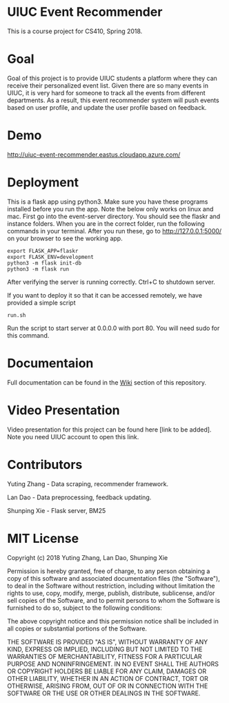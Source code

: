 # UIUC Event Recommender

This is a course project for CS410, Spring 2018.

# Goal

Goal of this project is to provide UIUC students a platform where they can receive their personalized event list. 
Given there are so many events in UIUC, it is very hard for someone to track all the events from different departments.
As a result, this event recommender system will push events based on user profile, and update the user profile based on
feedback.

# Demo
http://uiuc-event-recommender.eastus.cloudapp.azure.com/

# Deployment

This is a flask app using python3. Make sure you have these programs installed before you run the app. 
Note the below only works on linux and mac. First go into the event-server directory.
You should see the flaskr and instance folders. When you are in the correct folder, run the following commands in your terminal.
After you run these, go to http://127.0.0.1:5000/ on your browser to see the working app.


    export FLASK_APP=flaskr
    export FLASK_ENV=development
    python3 -m flask init-db
    python3 -m flask run


After verifying the server is running correctly. Ctrl+C to shutdown server.

If you want to deploy it so that it can be accessed remotely, we have provided a simple script 

    run.sh

Run the script to start server at 0.0.0.0 with port 80. You will need sudo for this command.

# Documentaion

Full documentation can be found in the [Wiki](https://github.com/yuting-zhang/event-recommender/wiki) section of this repository.

# Video Presentation

Video presentation for this project can be found here [link to be added]. Note you need UIUC account to open this link.

# Contributors

Yuting Zhang - Data scraping, recommender framework.

Lan Dao - Data preprocessing, feedback updating.

Shunping Xie - Flask server, BM25

# MIT License

Copyright (c) 2018 Yuting Zhang, Lan Dao, Shunping Xie

Permission is hereby granted, free of charge, to any person obtaining a copy
of this software and associated documentation files (the "Software"), to deal
in the Software without restriction, including without limitation the rights
to use, copy, modify, merge, publish, distribute, sublicense, and/or sell
copies of the Software, and to permit persons to whom the Software is
furnished to do so, subject to the following conditions:

The above copyright notice and this permission notice shall be included in all
copies or substantial portions of the Software.

THE SOFTWARE IS PROVIDED "AS IS", WITHOUT WARRANTY OF ANY KIND, EXPRESS OR
IMPLIED, INCLUDING BUT NOT LIMITED TO THE WARRANTIES OF MERCHANTABILITY,
FITNESS FOR A PARTICULAR PURPOSE AND NONINFRINGEMENT. IN NO EVENT SHALL THE
AUTHORS OR COPYRIGHT HOLDERS BE LIABLE FOR ANY CLAIM, DAMAGES OR OTHER
LIABILITY, WHETHER IN AN ACTION OF CONTRACT, TORT OR OTHERWISE, ARISING FROM,
OUT OF OR IN CONNECTION WITH THE SOFTWARE OR THE USE OR OTHER DEALINGS IN THE
SOFTWARE.

